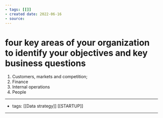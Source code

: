 ```yaml
---
- tags: [[]]
- created date: 2022-06-16
- source: 
---
```


# four key areas of your organization to identify your objectives and key business questions

1) Customers, markets and competition; 
2) Finance
3) Internal operations
4) People

---
- tags: [[Data strategy]] [[STARTUP]]
---